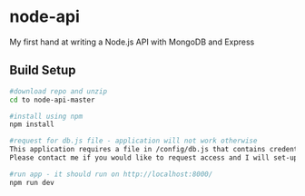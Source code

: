 # node-api
My first hand at writing a Node.js API with MongoDB and Express

## Build Setup
``` bash
#download repo and unzip
cd to node-api-master

#install using npm
npm install

#request for db.js file - application will not work otherwise
This application requires a file in /config/db.js that contains credentials in order to access a remote database hosted at mlab.com.
Please contact me if you would like to request access and I will set-up user credentials for the database and send the db.js file to you.

#run app - it should run on http://localhost:8000/
npm run dev
